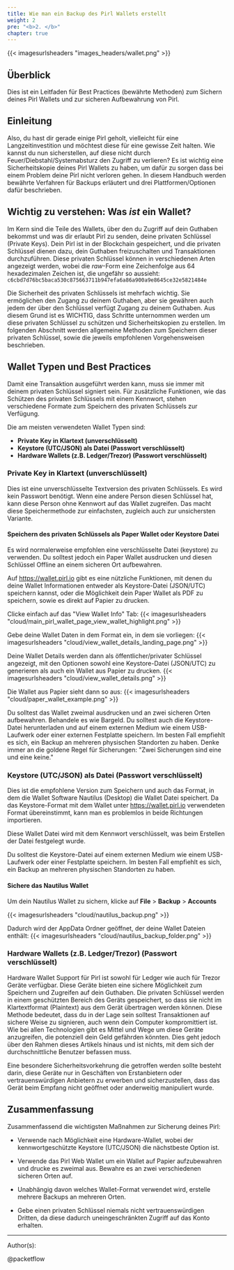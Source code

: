 ```yaml
---
title: Wie man ein Backup des Pirl Wallets erstellt
weight: 2
pre: "<b>2. </b>"
chapter: true
---
```

{{< imagesurlsheaders "images_headers/wallet.png"  >}}


## Überblick
Dies ist ein Leitfaden für Best Practices (bewährte Methoden) zum Sichern deines Pirl Wallets und zur sicheren Aufbewahrung von Pirl.


## Einleitung
Also, du hast dir gerade einige Pirl geholt, vielleicht für eine Langzeitinvestition und möchtest diese für eine gewisse Zeit halten. Wie kannst du nun sicherstellen, auf diese nicht durch Feuer/Diebstahl/Systemabsturz den Zugriff zu verlieren?
Es ist wichtig eine Sicherheitskopie deines Pirl Wallets zu haben, um dafür zu sorgen dass bei einem Problem deine Pirl nicht verloren gehen. In diesem Handbuch werden bewährte Verfahren für Backups erläutert und drei Plattformen/Optionen dafür beschrieben.

## Wichtig zu verstehen: Was *ist* ein Wallet?
Im Kern sind die Teile des Wallets, über den du Zugriff auf dein Guthaben bekommst und was dir erlaubt Pirl zu senden, deine privaten Schlüssel (Private Keys). Dein Pirl ist in der Blockchain gespeichert, und die privaten Schlüssel dienen dazu, dein Guthaben freizuschalten und Transaktionen durchzuführen. Diese privaten Schlüssel können in verschiedenen Arten angezeigt werden, wobei die *raw*-Form eine Zeichenfolge aus 64 hexadezimalen Zeichen ist, die ungefähr so aussieht:
```c6cbd7d76bc5baca530c875663711b947efa6a86a900a9e8645ce32e5821484e```

Die Sicherheit des privaten Schlüssels ist mehrfach wichtig. Sie ermöglichen den Zugang zu deinem Guthaben, aber sie gewähren auch jedem der über den Schlüssel verfügt Zugang zu deinem Guthaben. Aus diesem Grund ist es WICHTIG, dass Schritte unternommen werden um diese privaten Schlüssel zu schützen und Sicherheitskopien zu erstellen.
Im folgenden Abschnitt werden allgemeine Methoden zum Speichern dieser privaten Schlüssel, sowie die jeweils empfohlenen Vorgehensweisen beschrieben.

## Wallet Typen und Best Practices
Damit eine Transaktion ausgeführt werden kann, muss sie immer mit deinem privaten Schlüssel signiert sein. Für zusätzliche Funktionen, wie das Schützen des privaten Schlüssels mit einem Kennwort, stehen verschiedene Formate zum Speichern des privaten Schlüssels zur Verfügung.

Die am meisten verwendeten Wallet Typen sind:

 * **Private Key in Klartext (unverschlüsselt)**
 * **Keystore (UTC/JSON) als Datei (Passwort verschlüsselt)**
 * **Hardware Wallets (z.B. Ledger/Trezor) (Passwort verschlüsselt)**

### Private Key in Klartext (unverschlüsselt)
Dies ist eine unverschlüsselte Textversion des privaten Schlüssels. Es wird kein Passwort benötigt.
Wenn eine andere Person diesen Schlüssel hat, kann diese Person ohne Kennwort auf das Wallet zugreifen.
Das macht diese Speichermethode zur einfachsten, zugleich auch zur unsichersten Variante.

#### Speichern des privaten Schlüssels als Paper Wallet oder Keystore Datei
Es wird normalerweise empfohlen eine verschlüsselte Datei (keystore) zu verwenden. Du solltest jedoch ein Paper Wallet ausdrucken und diesen Schlüssel Offline an einem sicheren Ort aufbewahren.

Auf https://wallet.pirl.io gibt es eine nützliche Funktionen, mit denen du deine Wallet Informationen entweder als Keystore-Datei (JSON/UTC) speichern kannst, oder die Möglichkeit dein Paper Wallet als PDF zu speichern, sowie es direkt auf Papier zu drucken.

Clicke einfach auf das "View Wallet Info" Tab:
{{< imagesurlsheaders "cloud/main_pirl_wallet_page_view_wallet_highlight.png" >}}

Gebe deine Wallet Daten in dem Format ein, in dem sie vorliegen:
{{< imagesurlsheaders "cloud/view_wallet_details_landing_page.png" >}}


Deine Wallet Details werden dann als öffentlicher/privater Schlüssel angezeigt, mit den Optionen sowohl eine Keystore-Datei (JSON/UTC) zu generieren als auch ein Wallet aus Papier zu drucken.
{{< imagesurlsheaders "cloud/view_wallet_details.png" >}}

Die Wallet aus Papier sieht dann so aus:
{{< imagesurlsheaders "cloud/paper_wallet_example.png" >}}

Du solltest das Wallet zweimal ausdrucken und an zwei sicheren Orten aufbewahren. Behandele es wie Bargeld. 
Du solltest auch die Keystore-Datei herunterladen und auf einem externen Medium wie einem USB-Laufwerk oder einer externen Festplatte speichern. Im besten Fall empfiehlt es sich, ein Backup an mehreren physischen Standorten zu haben.
Denke immer an die goldene Regel für Sicherungen: "Zwei Sicherungen sind eine und eine keine."

### Keystore (UTC/JSON) als Datei (Passwort verschlüsselt)
Dies ist die empfohlene Version zum Speichern und auch das Format, in dem die Wallet Software Nautilus (Desktop) die Wallet Datei speichert.
Da das Keystore-Format mit dem Wallet unter https://wallet.pirl.io verwendeten Format übereinstimmt, kann man es problemlos in beide Richtungen importieren.


Diese Wallet Datei wird mit dem Kennwort verschlüsselt, was beim Erstellen der Datei festgelegt wurde.


Du solltest die Keystore-Datei auf einem externen Medium wie einem USB-Laufwerk oder einer Festplatte speichern. Im besten Fall empfiehlt es sich, ein Backup an mehreren physischen Standorten zu haben.

#### Sichere das Nautilus Wallet

Um dein Nautilus Wallet zu sichern, klicke auf **File** > **Backup** > **Accounts**

{{< imagesurlsheaders "cloud/nautilus_backup.png" >}}


Dadurch wird der AppData Ordner geöffnet, der deine Wallet Dateien enthält:
{{< imagesurlsheaders "cloud/nautilus_backup_folder.png" >}}



### Hardware Wallets (z.B. Ledger/Trezor) (Passwort verschlüsselt)
Hardware Wallet Support für Pirl ist sowohl für Ledger wie auch für Trezor Geräte verfügbar.
Diese Geräte bieten eine sichere Möglichkeit zum Speichern und Zugreifen auf dein Guthaben. Die privaten Schlüssel werden in einem geschützten Bereich des Geräts gespeichert, so dass sie nicht im Klartextformat (Plaintext) aus dem Gerät übertragen werden können.
Diese Methode bedeutet, dass du in der Lage sein solltest Transaktionen auf sichere Weise zu signieren, auch wenn dein Computer kompromittiert ist.
Wie bei allen Technologien gibt es Mittel und Wege um diese Geräte anzugreifen, die potenziell dein Geld gefährden könnten. Dies geht jedoch über den Rahmen dieses Artikels hinaus und ist nichts, mit dem sich der durchschnittliche Benutzer befassen muss.

Eine besondere Sicherheitsvorkehrung die getroffen werden sollte besteht darin, diese Geräte nur in Geschäften von Erstanbietern oder vertrauenswürdigen Anbietern zu erwerben und sicherzustellen, dass das Gerät beim Empfang nicht geöffnet oder anderweitig manipuliert wurde.


## Zusammenfassung
Zusammenfassend die wichtigsten Maßnahmen zur Sicherung deines Pirl:

 * Verwende nach Möglichkeit eine Hardware-Wallet, wobei der kennwortgeschützte Keystore (UTC/JSON) die nächstbeste Option ist.

 * Verwende das Pirl Web Wallet um ein Wallet auf Papier aufzubewahren und drucke es zweimal aus. Bewahre es an zwei verschiedenen sicheren Orten auf.

 * Unabhängig davon welches Wallet-Format verwendet wird, erstelle mehrere Backups an mehreren Orten.
 * Gebe einen privaten Schlüssel niemals nicht vertrauenswürdigen Dritten, da diese dadurch uneingeschränkten Zugriff auf das Konto erhalten.


---
Author(s):

@packetflow
